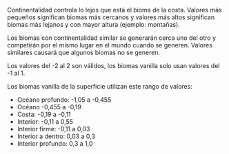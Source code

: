 Continentalidad controla lo lejos que está el bioma de la costa. Valores más pequeños significan biomas más cercanos y valores más altos significan biomas más lejanos y con mayor altura (ejemplo: montañas).

Los biomas con continentalidad similar se generarán cerca uno del otro y competirán por el mismo lugar en el mundo cuando se generen. Valores similares causará que algunos biomas no se generen.

Los valores del -2 al 2 son válidos, los biomas vanilla solo usan valores del -1 al 1.

Los biomas vanilla de la superficie utilizan este rango de valores:

* Océano profundo: -1,05 a -0,455
* Océano -0,455 a -0,19
* Costa: -0,19 a -0,11
* Interior: -0,11 a 0,55
* Interior firme: -0,11 a 0,03
* Interior a dentro: 0,03 a 0,3
* Interior profundo: 0,3 a 1,0